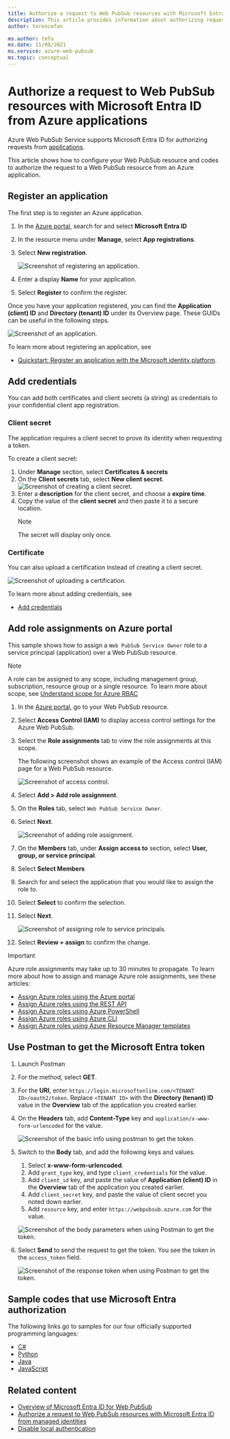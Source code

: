 ```yaml
---
title: Authorize a request to Web PubSub resources with Microsoft Entra ID
description: This article provides information about authorizing request to Web PubSub resources with Microsoft Entra ID from applications
author: terencefan

ms.author: tefa
ms.date: 11/08/2021
ms.service: azure-web-pubsub
ms.topic: conceptual
---
```


# Authorize a request to Web PubSub resources with Microsoft Entra ID from Azure applications

Azure Web PubSub Service supports Microsoft Entra ID for authorizing requests from [applications](../active-directory/develop/app-objects-and-service-principals.md).

This article shows how to configure your Web PubSub resource and codes to authorize the request to a Web PubSub resource from an Azure application.

## Register an application

The first step is to register an Azure application.

1. In the [Azure portal](https://portal.azure.com/), search for and select **Microsoft Entra ID**
1. In the resource menu under **Manage**, select **App registrations**.
1. Select **New registration**.

   ![Screenshot of registering an application.](./media/howto-authorize-from-application/register-an-application.png)

1. Enter a display **Name** for your application.
1. Select **Register** to confirm the register.

Once you have your application registered, you can find the **Application (client) ID** and **Directory (tenant) ID** under its Overview page. These GUIDs can be useful in the following steps.

![Screenshot of an application.](./media/howto-authorize-from-application/application-overview.png)

To learn more about registering an application, see

- [Quickstart: Register an application with the Microsoft identity platform](../active-directory/develop/quickstart-register-app.md).

## Add credentials

You can add both certificates and client secrets (a string) as credentials to your confidential client app registration.

### Client secret

The application requires a client secret to prove its identity when requesting a token.

To create a client secret:

1. Under **Manage** section, select **Certificates & secrets**
1. On the **Client secrets** tab, select **New client secret**.
   ![Screenshot of creating a client secret.](./media/howto-authorize-from-application/new-client-secret.png)
1. Enter a **description** for the client secret, and choose a **expire time**.
1. Copy the value of the **client secret** and then paste it to a secure location.
   > [!NOTE]
   > The secret will display only once.

### Certificate

You can also upload a certification instead of creating a client secret.

![Screenshot of uploading a certification.](./media/howto-authorize-from-application/upload-certificate.png)

To learn more about adding credentials, see

- [Add credentials](../active-directory/develop/quickstart-register-app.md#add-credentials)

## Add role assignments on Azure portal

This sample shows how to assign a `Web PubSub Service Owner` role to a service principal (application) over a Web PubSub resource.

> [!NOTE]
> A role can be assigned to any scope, including management group, subscription, resource group or a single resource. To learn more about scope, see [Understand scope for Azure RBAC](../role-based-access-control/scope-overview.md)

1. In the [Azure portal](https://portal.azure.com/), go to your Web PubSub resource.

1. Select **Access Control (IAM)** to display access control settings for the Azure Web PubSub.

1. Select the **Role assignments** tab to view the role assignments at this scope.

   The following screenshot shows an example of the Access control (IAM) page for a Web PubSub resource.

   ![Screenshot of access control.](./media/howto-authorize-from-application/access-control.png)

1. Select **Add > Add role assignment**.

1. On the **Roles** tab, select `Web PubSub Service Owner`.

1. Select **Next**.

   ![Screenshot of adding role assignment.](./media/howto-authorize-from-application/add-role-assignment.png)

1. On the **Members** tab, under **Assign access to** section, select **User, group, or service principal**.

1. Select **Select Members**

1. Search for and select the application that you would like to assign the role to.

1. Select **Select** to confirm the selection.

1. Select **Next**.

   ![Screenshot of assigning role to service principals.](./media/howto-authorize-from-application/assign-role-to-service-principals.png)

1. Select **Review + assign** to confirm the change.

> [!IMPORTANT]
> Azure role assignments may take up to 30 minutes to propagate.
> To learn more about how to assign and manage Azure role assignments, see these articles:

- [Assign Azure roles using the Azure portal](../role-based-access-control/role-assignments-portal.yml)
- [Assign Azure roles using the REST API](../role-based-access-control/role-assignments-rest.md)
- [Assign Azure roles using Azure PowerShell](../role-based-access-control/role-assignments-powershell.md)
- [Assign Azure roles using Azure CLI](../role-based-access-control/role-assignments-cli.md)
- [Assign Azure roles using Azure Resource Manager templates](../role-based-access-control/role-assignments-template.md)

## Use Postman to get the Microsoft Entra token

1. Launch Postman

1. For the method, select **GET**.

1. For the **URI**, enter `https://login.microsoftonline.com/<TENANT ID>/oauth2/token`. Replace `<TENANT ID>` with the **Directory (tenant) ID** value in the **Overview** tab of the application you created earlier.

1. On the **Headers** tab, add **Content-Type** key and `application/x-www-form-urlencoded` for the value.

   ![Screenshot of the basic info using postman to get the token.](./media/howto-authorize-from-application/get-azure-ad-token-using-postman.png)

1. Switch to the **Body** tab, and add the following keys and values.
   1. Select **x-www-form-urlencoded**.
   1. Add `grant_type` key, and type `client_credentials` for the value.
   1. Add `client_id` key, and paste the value of **Application (client) ID** in the **Overview** tab of the application you created earlier.
   1. Add `client_secret` key, and paste the value of client secret you noted down earlier.
   1. Add `resource` key, and enter `https://webpubsub.azure.com` for the value.

   ![Screenshot of the body parameters when using Postman to get the token.](./media/howto-authorize-from-application/get-azure-ad-token-using-postman-body.png)

1. Select **Send** to send the request to get the token. You see the token in the `access_token` field.

   ![Screenshot of the response token when using Postman to get the token.](./media/howto-authorize-from-application/get-azure-ad-token-using-postman-response.png)

## Sample codes that use Microsoft Entra authorization

The following links go to samples for our four officially supported programming languages:

- [C#](./howto-create-serviceclient-with-net-and-azure-identity.md)
- [Python](./howto-create-serviceclient-with-python-and-azure-identity.md)
- [Java](./howto-create-serviceclient-with-java-and-azure-identity.md)
- [JavaScript](./howto-create-serviceclient-with-javascript-and-azure-identity.md)

## Related content

- [Overview of Microsoft Entra ID for Web PubSub](concept-azure-ad-authorization.md)
- [Authorize a request to Web PubSub resources with Microsoft Entra ID from managed identities](howto-authorize-from-managed-identity.md)
- [Disable local authentication](./howto-disable-local-auth.md)
